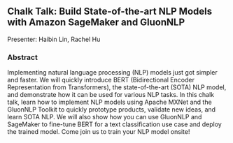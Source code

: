 ## Chalk Talk: Build State-of-the-art NLP Models with Amazon SageMaker and GluonNLP

Presenter: Haibin Lin, Rachel Hu

### Abstract 

Implementing natural language processing (NLP) models just got simpler and faster. We will quickly introduce BERT (Bidirectional Encoder Representation from Transformers), the state-of-the-art (SOTA) NLP model, and demonstrate how it can be used for various NLP tasks. In this chalk talk, learn how to implement NLP models using Apache MXNet and the GluonNLP Toolkit to quickly prototype products, validate new ideas, and learn SOTA NLP. We will also show how you can use GluonNLP and SageMaker to fine-tune BERT for a text classification use case and deploy the trained model. Come join us to train your NLP model onsite!
